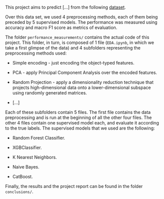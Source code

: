 This project aims to predict [...] from the following [dataset](https://archive.ics.uci.edu/dataset/296/diabetes+130-us+hospitals+for+years+1999-2008).

Over this data set, we used 4 preprocessing methods, each of them being preceded by 5 supervised models. The performance was measured using accuracy and macro F1 score as metrics of evaluation.

The folder `performance_measurements/` contains the actual code of this project. This folder, in turn, is composed of 1 file (`EDA.ipynb`, in which we take a first glimpse of the data) and 4 subfolders representing the preprocessing methods used:

- Simple encoding - just encoding the object-typed features.

- PCA - apply Principal Component Analysis over the encoded features.

- Random Projection - apply a dimensionality reduction technique that projects high-dimensional data onto a lower-dimensional subspace using randomly generated matrices.

- [...]

Each of these subfolders contain 5 files. The first file contains the data preprocessing and is run at the beginning of all the other four files. The other 4 files contain one supervised model each, and evaluate it according to the true labels. The supervised models that we used are the following:

- Random Forest Classifier.

- XGBClassifier.

- K Nearest Neighbors.

- Naive Bayes.

- CatBoost.

Finally, the results and the project report can be found in the folder `conclusions/`.
